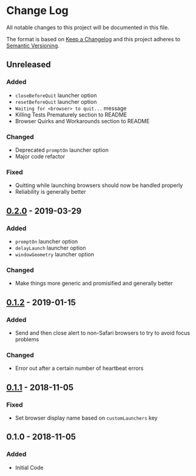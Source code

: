 # Change Log
All notable changes to this project will be documented in this file.

The format is based on [Keep a Changelog](http://keepachangelog.com/)
and this project adheres to [Semantic Versioning](http://semver.org/).

## Unreleased
### Added
- `closeBeforeQuit` launcher option
- `resetBeforeQuit` launcher option
- `Waiting for <browser> to quit...` message
- Killing Tests Prematurely section to README
- Browser Quirks and Workarounds section to README

### Changed
- Deprecated `promptOn` launcher option
- Major code refactor

### Fixed
- Quitting while launching browsers should now be handled properly
- Reliability is generally better

## [0.2.0] - 2019-03-29
### Added
- `promptOn` launcher option
- `delayLaunch` launcher option
- `windowGeometry` launcher option

### Changed
- Make things more generic and promisified and generally better

## [0.1.2] - 2019-01-15
### Added
- Send and then close alert to non-Safari browsers to try to avoid focus problems

### Changed
- Error out after a certain number of heartbeat errors

## [0.1.1] - 2018-11-05
### Fixed
- Set browser display name based on `customLaunchers` key

## 0.1.0 - 2018-11-05
### Added
- Initial Code

[0.2.0]: https://github.com/squarebracket/karma-selenium-grid-launcher/compare/0.1.2...0.2.0
[0.1.2]: https://github.com/squarebracket/karma-selenium-grid-launcher/compare/0.1.1...0.1.2
[0.1.1]: https://github.com/squarebracket/karma-selenium-grid-launcher/compare/0.1.0...0.1.1

